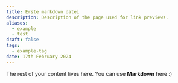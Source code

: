 ```yaml
---
title: Erste markdown datei
description: Description of the page used for link previews.
aliases:
  - example
  - test
draft: false
tags:
  - example-tag
date: 17th February 2024
---
```

The rest of your content lives here. You can use **Markdown** here :)